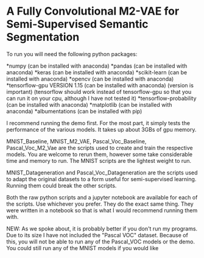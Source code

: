 # A Fully Convolutional M2-VAE for Semi-Supervised Semantic Segmentation

To run you will need the following python packages:

*numpy (can be installed with anaconda)
*pandas (can be installed with anaconda)
*keras (can be installed with anaconda)
*scikit-learn (can be installed with anaconda)
*opencv (can be installed with anaconda)
*tensorflow-gpu VERSION 1.15 (can be installed with anaconda) (version is important)
(tensorflow should work instead of tensorflow-gpu so that you can run it on your cpu, although I
have not tested it)
*tensorflow-probability (can be installed with anaconda)
*matplotlib (can be installed with anaconda)
*albumentations (can be installed with pip)


I recommend running the demo first. For the most part, it simply tests the performance of 
the various models. It takes up about 3GBs of gpu memory.

MNIST_Baseline, MNIST_M2_VAE, Pascal_Voc_Baseline, Pascal_Voc_M2_Vae are the scripts
used to create and train the respective models. You are welcome to rerun them, however some take
considerable time and memory to run. The MNIST scripts are the lightest weight to run.

MNIST_Datageneration and Pascal_Voc_Datageneration are the scripts used to adapt the original
datasets to a form useful for semi-supervised learning. Running them could break the other scripts.

Both the raw python scripts and a jupyter notebook are available for each of the scripts. Use whichever you prefer. They do the exact same thing. They were written in a notebook so that
is what I would recommend running them with.



NEW:
As we spoke about, it is probably better if you don't run my programs. Due to its size I have not included the "Pascal VOC" dataset. Because of this, you will not be able to run any of the Pascal_VOC models or the demo. You could still run any of the MNIST models if you would like
